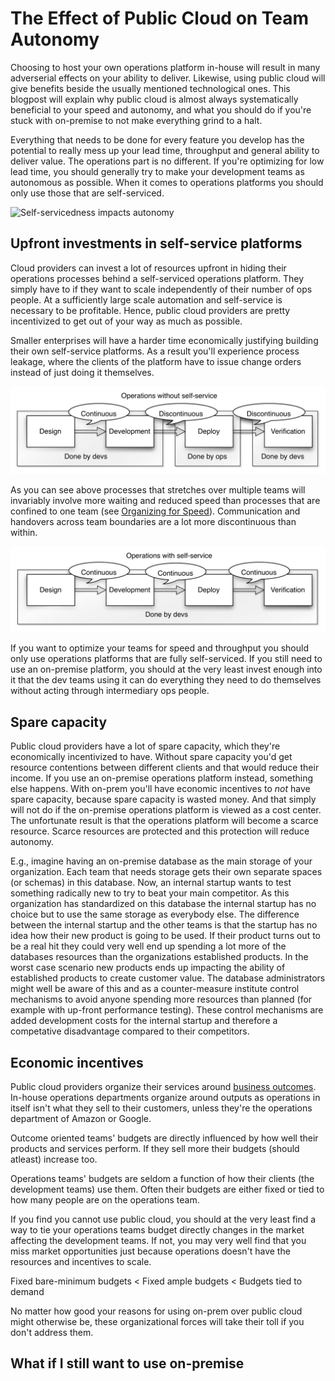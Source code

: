 The Effect of Public Cloud on Team Autonomy
===========================================

Choosing to host your own operations platform in-house will result in many adverserial effects on your ability to deliver. Likewise, using public cloud will give benefits beside the usually mentioned technological ones. This blogpost will explain why public cloud is almost always systematically beneficial to your speed and autonomy, and what you should do if you're stuck with on-premise to not make everything grind to a halt.

Everything that needs to be done for every feature you develop has the potential to really mess up your lead time, throughput and general ability to deliver value. The operations part is no different. If you're optimizing for low lead time, you should generally try to make your development teams as autonomous as possible. When it comes to operations platforms you should only use those that are self-serviced.

![Self-servicedness impacts autonomy](self-service-autonomy.png)


Upfront investments in self-service platforms
---------------------------------------------

Cloud providers can invest a lot of resources upfront in hiding their operations processes behind a self-serviced operations platform. They simply have to if they want to scale independently of their number of ops people. At a sufficiently large scale automation and self-service is necessary to be profitable. Hence, public cloud providers are pretty incentivized to get out of your way as much as possible.

Smaller enterprises will have a harder time economically justifying building their own self-service platforms. As a result you'll experience process leakage, where the clients of the platform have to issue change orders instead of just doing it themselves.

![Without self-service](img/value-stream-without-self-service.png)

As you can see above processes that stretches over multiple teams will invariably involve more waiting and reduced speed than processes that are confined to one team (see [Organizing for Speed](https://blogg.bekk.no/organizing-for-speed-17462894baf4)). Communication and handovers across team boundaries are a lot more discontinuous than within.

![With self-service](img/value-stream-with-self-service.png)

If you want to optimize your teams for speed and throughput you should only use operations platforms that are fully self-serviced. If you still need to use an on-premise platform, you should at the very least invest enough into it that the dev teams using it can do everything they need to do themselves without acting through intermediary ops people.


Spare capacity
--------------

Public cloud providers have a lot of spare capacity, which they're economically incentivized to have. Without spare capacity you'd get resource contentions between different clients and that would reduce their income. If you use an on-premise operations platform instead, something else happens. With on-prem you'll have economic incentives to _not_ have spare capacity, because spare capacity is wasted money. And that simply will not do if the on-premise operations platform is viewed as a cost center. The unfortunate result is that the operations platform will become a scarce resource. Scarce resources are protected and this protection will reduce autonomy.

E.g., imagine having an on-premise database as the main storage of your organization. Each team that needs storage gets their own separate spaces (or schemas) in this database. Now, an internal startup wants to test something radically new to try to beat your main competitor. As this organization has standardized on this database the internal startup has no choice but to use the same storage as everybody else. The difference between the internal startup and the other teams is that the startup has no idea how their new product is going to be used. If their product turns out to be a real hit they could very well end up spending a lot more of the databases resources than the organizations established products. In the worst case scenario new products ends up impacting the ability of established products to create customer value. The database administrators might well be aware of this and as a counter-measure institute control mechanisms to avoid anyone spending more resources than planned (for example with up-front performance testing). These control mechanisms are added development costs for the internal startup and therefore a competative disadvantage compared to their competitors.


Economic incentives
-------------------

Public cloud providers organize their services around [business outcomes](https://blogg.bekk.no/organizing-for-speed-17462894baf4). In-house operations departments organize around outputs as operations in itself isn't what they sell to their customers, unless they're the operations department of Amazon or Google.

Outcome oriented teams' budgets are directly influenced by how well their products and services perform. If they sell more their budgets (should atleast) increase too.

Operations teams' budgets are seldom a function of how their clients (the development teams) use them. Often their budgets are either fixed or tied to how many people are on the operations team.

If you find you cannot use public cloud, you should at the very least find a way to tie your operations teams budget directly changes in the market affecting the development teams. If not, you may very well find that you miss market opportunities just because operations doesn't have the resources and incentives to scale.

Fixed bare-minimum budgets < Fixed ample budgets < Budgets tied to demand

No matter how good your reasons for using on-prem over public cloud might otherwise be, these organizational forces will take their toll if you don't address them.


What if I still want to use on-premise
--------------------------------------



